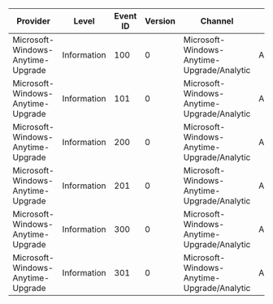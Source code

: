 Provider                           |  Level        |  Event ID  |  Version  |  Channel                                     |  Task                            |  Opcode  |  Keyword  |  Message
-----------------------------------|---------------|------------|-----------|----------------------------------------------|----------------------------------|----------|-----------|---------
Microsoft-Windows-Anytime-Upgrade  |  Information  |  100       |  0        |  Microsoft-Windows-Anytime-Upgrade/Analytic  |  Anytime_Upgrade_Key_Validation  |  Start   |           |
Microsoft-Windows-Anytime-Upgrade  |  Information  |  101       |  0        |  Microsoft-Windows-Anytime-Upgrade/Analytic  |  Anytime_Upgrade_Key_Validation  |  Stop    |           |
Microsoft-Windows-Anytime-Upgrade  |  Information  |  200       |  0        |  Microsoft-Windows-Anytime-Upgrade/Analytic  |  Anytime_Upgrade_Process         |  Start   |           |
Microsoft-Windows-Anytime-Upgrade  |  Information  |  201       |  0        |  Microsoft-Windows-Anytime-Upgrade/Analytic  |  Anytime_Upgrade_Process         |  Stop    |           |
Microsoft-Windows-Anytime-Upgrade  |  Information  |  300       |  0        |  Microsoft-Windows-Anytime-Upgrade/Analytic  |  Anytime_Upgrade_WU              |  Start   |           |
Microsoft-Windows-Anytime-Upgrade  |  Information  |  301       |  0        |  Microsoft-Windows-Anytime-Upgrade/Analytic  |  Anytime_Upgrade_WU              |  Stop    |           |